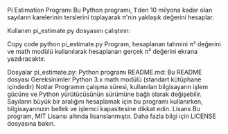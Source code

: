 Pi Estimation Programı
Bu Python programı, 1'den 10 milyona kadar olan sayıların karelerinin terslerini toplayarak π'nin yaklaşık değerini hesaplar.

Kullanım
pi_estimate.py dosyasını çalıştırın:

Copy code
python pi_estimate.py
Program, hesaplanan tahmini π² değerini ve math modülü kullanılarak hesaplanan gerçek π² değerini ekrana yazdıracaktır.

Dosyalar
pi_estimate.py: Python programı
README.md: Bu README dosyası
Gereksinimler
Python 3.x
math modülü (standart kütüphane içindedir)
Notlar
Programın çalışma süresi, kullanılan bilgisayarın işlem gücüne ve Python yürütücüsünün sürümüne bağlı olarak değişebilir.
Sayıların büyük bir aralığını hesaplamak için bu programı kullanırken, bilgisayarınızın bellek ve işlemci kapasitesine dikkat edin.
Lisans
Bu program, MIT Lisansı altında lisanslanmıştır. Daha fazla bilgi için LICENSE dosyasına bakın.

